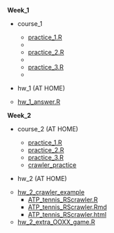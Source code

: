 <p>  
  <b>Week_1</b>
</p>
<p>
  <ul type="disc">
    <li>course_1</li>
      <ul type="circle">
      <li><a href="https://github.com/crystal320yu/NTU_COOL/blob/master/week_1/course_1/practice_1.R">practice_1.R</a><li>
      <li><a href="https://github.com/crystal320yu/NTU_COOL/blob/master/week_1/course_1/practice_2.R">practice_2.R</a><li>
      <li><a href="https://github.com/crystal320yu/NTU_COOL/blob/master/week_1/course_1/practice_3.R">practice_3.R</a><li>
      </ul>
  </ul>
</p>
      
<p>
  <ul type="disc">
    <li>hw_1 (AT HOME)</li>
  </ul>
  <ul type="circle">
    <li>
     <a href="https://github.com/crystal320yu/NTU_COOL/blob/master/week_1/hw_1_answer.R">hw_1_answer.R</a>
    </li>
  </ul>
</p>


<p>
  <b>Week_2</b>
</p>
<p>
  <ul type="disc">
    <li>course_2 (AT HOME)</li>
      <ul type="circle">
        <li><a href="https://github.com/crystal320yu/NTU_COOL/blob/master/week_2/course_2/practice_1.R">practice_1.R</a></li>
        <li><a href="https://github.com/crystal320yu/NTU_COOL/blob/master/week_2/course_2/practice_2.R">practice_2.R</a></li>
        <li><a href="https://github.com/crystal320yu/NTU_COOL/blob/master/week_2/course_2/practice_3.R">practice_3.R</a></li>
        <li><a href="https://github.com/crystal320yu/NTU_COOL/blob/master/week_2/course_2/crawler_practice.R">crawler_practice</a></li>
      </ul>
  </ul>
</p>


<p>
  <ul type="disc">
    <li>hw_2 (AT HOME)</li>
  </ul>
  <ul type="circle">
    <li>
     <a href="https://github.com/crystal320yu/NTU_COOL/tree/master/week_2/hw_2/hw_2_crawler">hw_2_crawler_example</a>
    <ul type = "square"> 
      <li><a href="https://github.com/crystal320yu/NTU_COOL/blob/master/week_2/hw_2/hw_2_crawler/ATP_tennis_RScrawler.R">ATP_tennis_RScrawler.R</a></li>
      <li><a href="https://github.com/crystal320yu/NTU_COOL/blob/master/week_2/hw_2/hw_2_crawler/ATP_tennis_RScrawler.Rmd">ATP_tennis_RScrawler.Rmd</a></li>
      <li><a href="https://github.com/crystal320yu/NTU_COOL/blob/master/week_2/hw_2/hw_2_crawler/ATP_tennis_RScrawler.html">ATP_tennis_RScrawler.html</a></li>
    </ul>
  <li><a href="https://github.com/crystal320yu/NTU_COOL/blob/master/week_2/hw_2/tic_tac_toe.md">hw_2_extra_OOXX_game.R</a></li>
  </ul>
</p>
